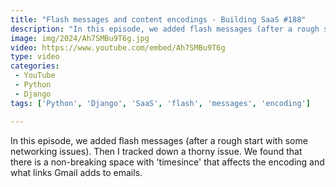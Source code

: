 ```yaml
---
title: "Flash messages and content encodings - Building SaaS #188"
description: "In this episode, we added flash messages (after a rough start with some networking issues). Then I tracked down a thorny issue. We found that there is a non-breaking space with 'timesince' that affects the encoding and what links Gmail adds to emails."
image: img/2024/Ah7SMBu9T6g.jpg
video: https://www.youtube.com/embed/Ah7SMBu9T6g
type: video
categories:
 - YouTube
 - Python
 - Django
tags: ['Python', 'Django', 'SaaS', 'flash', 'messages', 'encoding']

---
```


In this episode, we added flash messages (after a rough start with some networking issues). Then I tracked down a thorny issue. We found that there is a non-breaking space with 'timesince' that affects the encoding and what links Gmail adds to emails.
